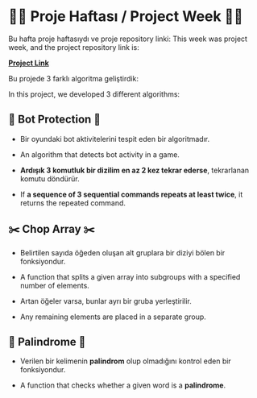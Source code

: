 # 🎯📌 Proje Haftası / Project Week 🎯📌

Bu hafta proje haftasıydı ve proje repository linki:
This week was project week, and the project repository link is:

**[Project Link](https://github.com/KaanCaman/Native-JS-Project)**

Bu projede 3 farklı algoritma geliştirdik:

In this project, we developed 3 different algorithms:

## 🤖 Bot Protection 🤖

- Bir oyundaki bot aktivitelerini tespit eden bir algoritmadır.

- An algorithm that detects bot activity in a game.
- **Ardışık 3 komutluk bir dizilim en az 2 kez tekrar ederse**, tekrarlanan komutu döndürür.

- If **a sequence of 3 sequential commands repeats at least twice**, it returns the repeated command.

## ✂️ Chop Array ✂️

- Belirtilen sayıda öğeden oluşan alt gruplara bir diziyi bölen bir fonksiyondur.
- A function that splits a given array into subgroups with a specified number of elements.

- Artan öğeler varsa, bunlar ayrı bir gruba yerleştirilir.

- Any remaining elements are placed in a separate group.

## 🔄 Palindrome 🔄

- Verilen bir kelimenin **palindrom** olup olmadığını kontrol eden bir fonksiyondur.

- A function that checks whether a given word is a **palindrome**.
